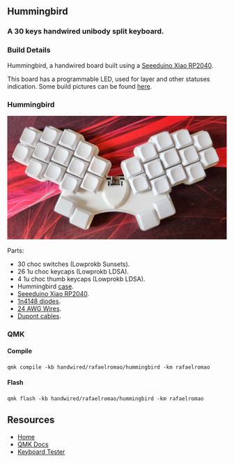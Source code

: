 ## Hummingbird
### A 30 keys handwired unibody split keyboard.

### Build Details

Hummingbird, a handwired board built using a [Seeeduino Xiao RP2040](https://pt.aliexpress.com/item/4000131085893.html).

This board has a programmable LED, used for layer and other statuses indication.
Some build pictures can be found [here](../../../../../../docs/hummingbird.md).

### Hummingbird
![img](../../../../../../img/hummingbird.jpeg)

Parts:
- 30 choc switches (Lowprokb Sunsets).
- 26 1u choc keycaps (Lowprokb LDSA).
- 4 1u choc thumb keycaps (Lowprokb LDSA).
- Hummingbird [case](https://github.com/PJE66/hummingbird).
- [Seeeduino Xiao RP2040](https://pt.aliexpress.com/item/4000131085893.html).
- [1n4148 diodes](https://pt.aliexpress.com/item/1005003540554760.html).
- [24 AWG Wires](https://pt.aliexpress.com/item/32904950428.html).
- [Dupont cables](https://pt.aliexpress.com/item/1005004155181609.html).

### QMK

#### Compile

`qmk compile -kb handwired/rafaelromao/hummingbird -km rafaelromao`

#### Flash

`qmk flash -kb handwired/rafaelromao/hummingbird -km rafaelromao`

## Resources

- [Home](https://github.com/rafaelromao/keyboards)
- [QMK Docs](https://docs.qmk.fm)
- [Keyboard Tester](https://config.qmk.fm/#/test)

